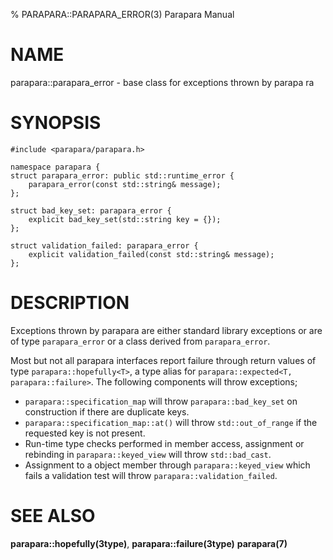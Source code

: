 % PARAPARA::PARAPARA_ERROR(3) Parapara Manual

# NAME

parapara::parapara_error - base class for exceptions thrown by parapa ra

# SYNOPSIS

```
#include <parapara/parapara.h>

namespace parapara {
struct parapara_error: public std::runtime_error {
    parapara_error(const std::string& message);
};

struct bad_key_set: parapara_error {
    explicit bad_key_set(std::string key = {});
};

struct validation_failed: parapara_error {
    explicit validation_failed(const std::string& message);
};
```

# DESCRIPTION

Exceptions thrown by parapara are either standard library exceptions or are of type `parapara_error` or a class
derived from `parapara_error`.

Most but not all parapara interfaces report failure through return values of type `parapara::hopefully<T>`, a type alias
for `parapara::expected<T, parapara::failure>`. The following components will throw exceptions;

* `parapara::specification_map` will throw `parapara::bad_key_set` on construction if there are duplicate keys.
* `parapara::specification_map::at()` will throw `std::out_of_range` if the requested key is not present.
* Run-time type checks performed in member access, assignment or rebinding in `parapara::keyed_view` will throw
`std::bad_cast`.
* Assignment to a object member through `parapara::keyed_view` which fails a validation test will throw
`parapara::validation_failed`.

# SEE ALSO

**parapara::hopefully(3type)**,
**parapara::failure(3type)**
**parapara(7)**

